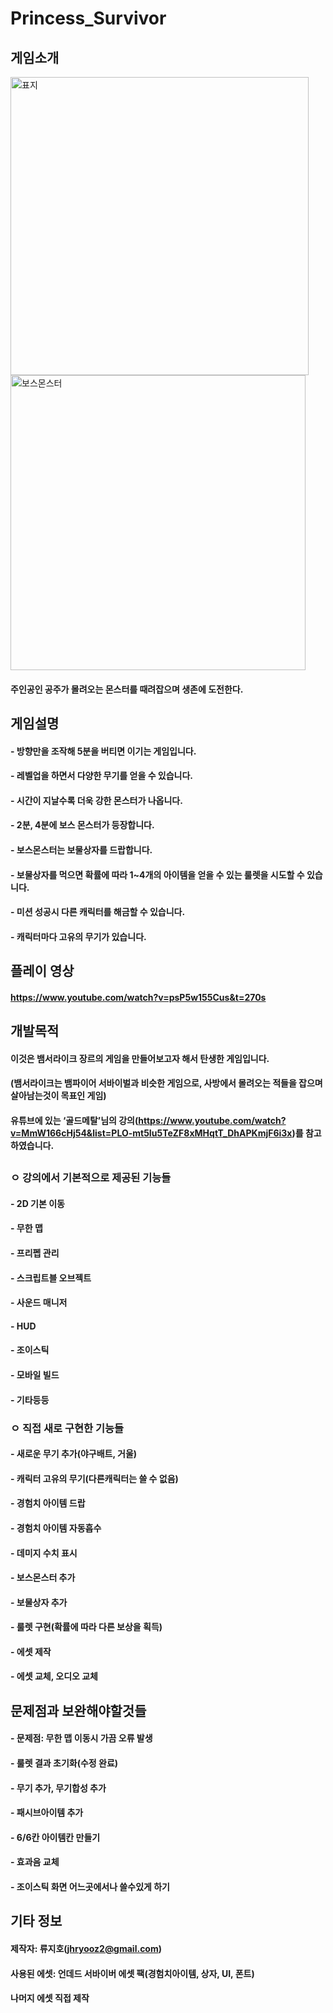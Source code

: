 # Princess_Survivor

## 게임소개
<img width="477" alt="표지" src="https://github.com/user-attachments/assets/cd5f624e-b1bd-478f-8ddc-c45be1bd19e9">
<img width="472" alt="보스몬스터" src="https://github.com/user-attachments/assets/28ce791f-8428-4dd9-b1d1-a5273b33758d">

#### 주인공인 공주가 몰려오는 몬스터를 때려잡으며 생존에 도전한다.

## 게임설명
#### - 방향만을 조작해 5분을 버티면 이기는 게임입니다.
#### - 레벨업을 하면서 다양한 무기를 얻을 수 있습니다.
#### - 시간이 지날수록 더욱 강한 몬스터가 나옵니다.
#### - 2분, 4분에 보스 몬스터가 등장합니다.
#### - 보스몬스터는 보물상자를 드랍합니다.
#### - 보물상자를 먹으면 확률에 따라 1~4개의 아이템을 얻을 수 있는 룰렛을 시도할 수 있습니다.
#### - 미션 성공시 다른 캐릭터를 해금할 수 있습니다.
#### - 캐릭터마다 고유의 무기가 있습니다.

## 플레이 영상
#### https://www.youtube.com/watch?v=psP5w155Cus&t=270s

## 개발목적
#### 이것은 뱀서라이크 장르의 게임을 만들어보고자 해서 탄생한 게임입니다.
#### (뱀서라이크는 뱀파이어 서바이벌과 비슷한 게임으로, 사방에서 몰려오는 적들을 잡으며 살아남는것이 목표인 게임)
#### 유튜브에 있는 ‘골드메탈’님의 강의(https://www.youtube.com/watch?v=MmW166cHj54&list=PLO-mt5Iu5TeZF8xMHqtT_DhAPKmjF6i3x)를 참고하였습니다.

## 
### ㅇ 강의에서 기본적으로 제공된 기능들
#### - 2D 기본 이동
#### - 무한 맵
#### - 프리펩 관리
#### - 스크립트블 오브젝트
#### - 사운드 매니저
#### - HUD
#### - 조이스틱
#### - 모바일 빌드
#### - 기타등등

### ㅇ 직접 새로 구현한 기능들
#### - 새로운 무기 추가(야구배트, 거울)
#### - 캐릭터 고유의 무기(다른캐릭터는 쓸 수 없음)
#### - 경험치 아이템 드랍
#### - 경험치 아이템 자동흡수
#### - 데미지 수치 표시
#### - 보스몬스터 추가
#### - 보물상자 추가
#### - 룰렛 구현(확률에 따라 다른 보상을 획득)
#### - 에셋 제작
#### - 에셋 교체, 오디오 교체

## 문제점과 보완해야할것들
#### - 문제점: 무한 맵 이동시 가끔 오류 발생
#### - 룰렛 결과 초기화(수정 완료)
#### - 무기 추가, 무기합성 추가
#### - 패시브아이템 추가
#### - 6/6칸 아이템칸 만들기
#### - 효과음 교체
#### - 조이스틱 화면 어느곳에서나 쓸수있게 하기

## 기타 정보
#### 제작자: 류지호(jhryooz2@gmail.com)
#### 사용된 에셋: 언데드 서바이버 에셋 팩(경험치아이템, 상자, UI, 폰트)
#### 나머지 에셋 직접 제작
